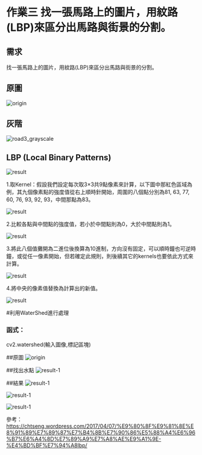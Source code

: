 # 作業三 找一張馬路上的圖片，用紋路(LBP)來區分出馬路與街景的分割。

## 需求

找一張馬路上的圖片，用紋路(LBP)來區分出馬路與街景的分割。

## 原圖

![origin](./origin/road3.jpeg)

## 灰階

![road3_grayscale](./result/road3_grayscale.jpeg)

## LBP (Local Binary Patterns)

![result](./result/result_road3.jpeg)

1.取Kernel：假設我們設定每次取3×3共9點像素來計算，以下圖中那紅色區域為例，其九個像素點的強度值從右上順時針開始，周圍的八個點分別為81, 63, 77, 60, 76, 93, 92, 93，中間那點為83。

![result](./result/road3_1.jpeg)

2.比較各點與中間點的強度值，若小於中間點則為0，大於中間點則為1。

![result](./result/road3_2.jpeg)

3.將此八個值攤開為二進位後換算為10進制，方向沒有固定，可以順時鐘也可逆時鐘，或從任一像素開始，但若確定此規則，則後續其它的kernels也要依此方式來計算。

![result](./result/road3_3.jpeg)

4.將中央的像素值替換為計算出的新值。

![result](./result/road3_4.jpeg)


#利用WaterShed進行處理

### 函式：
cv2.watershed(輸入圖像,標記區塊)

##原圖
![origin](./origin/road3.jpeg)

##找出水點
![result-1](./result-1/result_0road3.jpeg)

##結果
![result-1](./result-1/result_1road3.jpeg)

![result-1](./result-1/result_2road3.jpeg)

![result-1](./result-1/result_3road3.jpeg)


參考：https://chtseng.wordpress.com/2017/04/07/%E9%80%8F%E9%81%8E%E8%91%89%E7%89%87%E7%B4%8B%E7%90%86%E5%88%A4%E6%96%B7%E6%A4%8D%E7%89%A9%E7%A8%AE%E9%A1%9E-%E4%BD%BF%E7%94%A8lbp/
